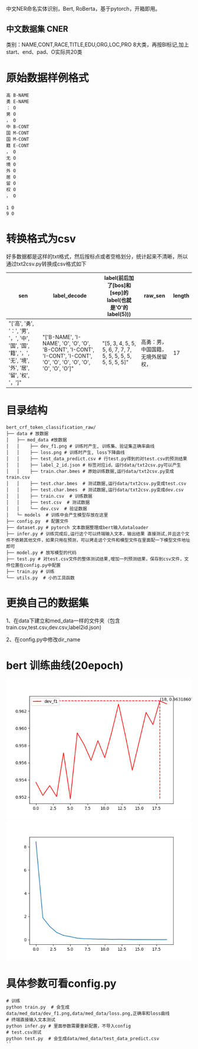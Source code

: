 
中文NER命名实体识别，Bert, RoBerta，基于pytorch，开箱即用。

## 中文数据集 CNER
类别：NAME,CONT,RACE,TITLE,EDU,ORG,LOC,PRO 8大类，再按BI标记,加上start、end、pad、O实际共20类

# 原始数据样例格式
```
高 B-NAME
勇 E-NAME
： O
男 O
， O
中 B-CONT
国 M-CONT
国 M-CONT
籍 E-CONT
， O
无 O
境 O
外 O
居 O
留 O
权 O
， O

1 O
9 O
```
# 转换格式为csv
好多数据都是这样的txt格式，然后按标点或者空格划分，统计起来不清晰，所以通过txt2csv.py转换成csv格式如下

| sen | label_decode | label(前后加了[bos]和[sep]的label(也就是'O'的label(5))) | raw_sen | length
| ---- | ---- |---- |---- |---- |
"['高', '勇', '：', '男', '，', '中', '国', '国', '籍', '，', '无', '境', '外', '居', '留', '权', '，']"|"['B-NAME', 'I-NAME', 'O', 'O', 'O', 'B-CONT', 'I-CONT', 'I-CONT', 'I-CONT', 'O', 'O', 'O', 'O', 'O', 'O', 'O', 'O']"|"[5, 3, 4, 5, 5, 5, 6, 7, 7, 7, 5, 5, 5, 5, 5, 5, 5, 5, 5]"|高勇：男，中国国籍，无境外居留权，|17


# 目录结构
```
bert_crf_token_classification_raw/
├── data # 放数据
│   ├── med_data #放数据
│   │    ├── dev_f1.png # 训练时产生, 训练集、验证集正确率曲线
│   │    ├── loss.png # 训练时产生, loss下降曲线
│   │    ├── test_data_predict.csv # 行test.py得到的对test.csv的预测结果
│   │    ├── label_2_id.json # 标签对应id，运行data/txt2csv.py可以产生
│   │    ├── train.char.bmes # 原始训练数据,运行data/txt2csv.py变成train.csv
│   │    ├── test.char.bmes  # 测试数据,运行data/txt2csv.py变成test.csv
│   │    ├── test.char.bmes  # 测试数据,运行data/txt2csv.py变成dev.csv
│   │    ├── train.csv  # 训练数据
│   │    ├── test.csv  # 测试数据
│   │    └── dev.csv  # 验证数据
│   └─ models  # 训练中会产生模型存放在这里
├── config.py  # 配置文件
├── dataset.py # pytorch 文本数据整理成bert输入dataloader 
├── infer.py # 训练完成后,运行这个可以终端输入文本，输出结果 直接测试,并且这个文件不依赖其他文件，如果只用在预测，可以拷走这个文件和模型文件在里面配一下模型文件地址即可
├── model.py # 放写模型的代码
├── test.py # 对test.csv文件的整体测试结果,增加一列预测结果，保存到csv文件，文件位置在config.py中配置
├── train.py # 训练
└── utils.py  # 小的工具函数
```

# 更换自己的数据集
1、在data下建立和med_data一样的文件夹（包含train.csv,test.csv,dev.csv,label2id.json)

2、在config.py中修改dir_name

# bert 训练曲线(20epoch)
![image](data/med_data/dev_f1.png)
![image](data/med_data/loss.png)

# 具体参数可看config.py
```
# 训练
python train.py  # 会生成data/med_data/dev_f1.png,data/med_data/loss.png,正确率和loss曲线
# 终端直接输入文本测试
python infer.py # 里面参数需要重新配置，不导入config
# test.csv测试
python test.py  # 会生成data/med_data/test_data_predict.csv
``

